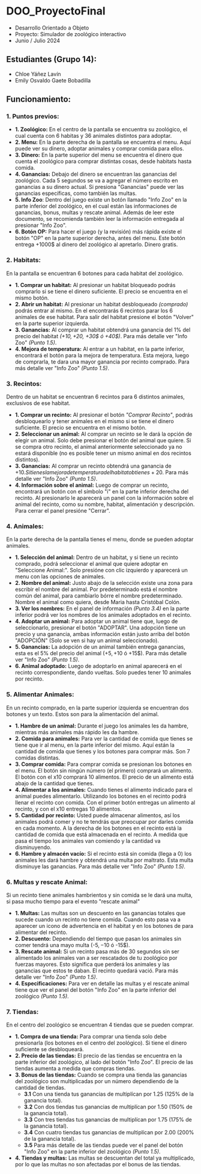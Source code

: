 # DOO_ProyectoFinal
- Desarrollo Orientado a Objeto
- Proyecto: Simulador de zoológico interactivo
- Junio / Julio 2024

## Estudiantes (Grupo 14):
- Chloe Yáñez Lavín
- Emily Osvaldo Gaete Bobadilla

## Funcionamiento:

### 1. Puntos previos:

- **1. Zoológico:** En el centro de la pantalla se encuentra su zoológico, el cual cuenta con 6 habitas y 36 animales distintos para adoptar.
- **2. Menu:** En la parte derecha de la pantalla se encuentra el menu. Aquí puede ver su dinero, adoptar animales y comprar comida para ellos.
- **3. Dinero:** En la parte superior del menu se encuentra el dinero que cuenta el zoológico para comprar distintas cosas, desde habitats hasta comida.
- **4. Ganancias:** Debajo del dinero se encuentran las ganancias del zoológico. Cada 5 segundos se va a agregar el número escrito en ganancias a su dinero actual. Si presiona "Ganancias" puede ver las ganancias específicas, como también las multas.
- **5. Info Zoo**: Dentro del juego existe un botón llamado "Info Zoo" en la parte inferior del zoológico, en el cual están las informaciones de ganancias, bonus, multas y rescate animal.
Además de leer este documento, se recomienda también leer la información entregada al presionar "Info Zoo".
- **6. Botón OP:** Para hacer el juego (y la revisión) más rápida existe el botón "OP" en la parte superior derecha, antes del menu. Este botón entrega +1000$ al dinero del zoológico al apretarlo. Dinero gratis.

### 2. Habitats:

En la pantalla se encuentran 6 botones para cada habitat del zoológico.
- **1. Comprar un habitat:** Al presionar un habitat bloqueado podrás comprarlo si se tiene el dinero suficiente. El precio se encuentra en el mismo botón.
- **2. Abrir un habitat:** Al presionar un habitat desbloqueado *(comprado)* podrás entrar al mismo. En el encontrarás 6 recintos parar los 6 animales de ese habitat. Para salir del habitat presione el botón "Volver" en la parte superior izquierda.
- **3. Ganancias:** Al comprar un habitat obtendrá una ganancia del 1% del precio del habitat *(+$10, +20$, +30$ ó +40$)*. Para más detalle ver "Info Zoo" *(Punto 1.5)*.
- **4. Mejora de temperatura:** Al entrar a un habitat, en la parte inferior, encontrará el botón para la mejora de temperatura. Esta mejora, luego de comprarla, te dara una mayor ganancia por recinto comprado.  Para más detalle ver "Info Zoo" *(Punto 1.5)*.

### 3. Recintos:

Dentro de un habitat se encuentran 6 recintos para 6 distintos animales, exclusivos de ese habitat.
- **1. Comprar un recinto:** Al presionar el botón *"Comprar Recinto"*, podrás desbloquearlo y tener animales en el mismo si se tiene el dinero suficiente. El precio se encuentra en el mismo botón.
- **2. Seleccionar un animal:** Al comprar un recinto se le dará la opción de elegir un animal. Solo debe presionar el botón del animal que quiere. 
Si se compra otro recinto, el animal anteriormente seleccionado ya no estará disponible (no es posible tener un mismo animal en dos recintos distintos).
- **3. Ganancias:** Al comprar un recinto obtendrá una ganancia de +10$. Si tienes la mejora de temperatura del habitat obtienes +20$. Para más detalle ver "Info Zoo" *(Punto 1.5)*.
- **4. Información sobre el animal:** Luego de comprar un recinto, encontrará un botón con el símbolo "i" en la parte inferior derecha del recinto.
Al presionarlo le aparecerá un panel con la información sobre el animal del recinto, como su nombre, habitat, alimentación y descripción. Para cerrar el panel presióne "Cerrar".

### 4. Animales:

En la parte derecha de la pantalla tienes el menu, donde se pueden adoptar animales.
- **1. Selección del animal:** Dentro de un habitat, y si tiene un recinto comprado, podrá seleccionar el animal que quiere adoptar en "Seleccione Animal:". Solo presióne con clic izquierdo y aparecerá un menu con las opciones de animales.
- **2. Nombre del animal:** Justo abajo de la selección existe una zona para escribir el nombre del animal. Por predeterminado está el nombre común del animal, para cambiarlo bórre el nombre predeterminado. Nombre el animal como quiera, desde Maria hasta Cristóbal Colón.
- **3. Ver los nombres:** En el panel de información *(Punto 3.4)* en la parte inferior podrá ver los nombres de los animales adoptados en el recinto.
- **4. Adoptar un animal:** Para adoptar un animal tiene que, luego de seleccionarlo, presionar el botón "ADOPTAR". Una adopción tiene un precio y una ganancia, ambas información están justo arriba del botón "ADOPCIÓN" (Solo se ven si hay un animal seleccionado).
- **5. Ganancias:** La adopción de un animal también entrega ganancias, esta es el 5% del precio del animal (+5$, +10$ ó +15$). Para más detalle ver "Info Zoo" *(Punto 1.5)*.
- **6. Animal adoptado:** Luego de adoptarlo en animal aparecerá en el recinto correspondiente, dando vueltas. Solo puedes tener 10 animales por recinto.

### 5. Alimentar Animales:

En un recinto comprado, en la parte superior izquierda se encuentran dos botones y un texto. Estos son para la alimentación del animal.
- **1. Hambre de un animal:** Durante el juego los animales les da hambre, mientras más animales más rápido les da hambre.
- **2. Comida para animales:** Para ver la cantidad de comida que tienes se tiene que ir al menu, en la parte inferior del mismo. Aquí están la cantidad de comida que tienes y los botones para comprar más. Son 7 comidas distintas.
- **3. Comprar comida:** Para comprar comida se presionan los botones en el menu. El botón sin ningún número (el primero) comprará un alimento. El botón con el x10 comprará 10 alimentos. El precio de un alimento está abajo de la cantidad que tienes.
- **4. Alimentar a los animales:** Cuando tienes el alimento indicado para el animal puedes alimentarlo. Utilizando los botones en el recinto podrá llenar el recinto con comida. Con el primer botón entregas un alimento al recinto, y con el x10 entregas 10 alimentos.
- **5. Cantidad por recinto:** Usted puede almacenar alimentos, así los animales podrá comer y no te tendrás que preocupar por darles comida en cada momento. A la derecha de los botones en el recinto está la cantidad de comida que está almacenada en el recinto. 
A medida que pasa el tiempo los animales van comiendo y la cantidad va disminuyendo.
- **6. Hambre y almacén vacío:** Si el recinto está sin comida (llega a 0) los animales les dará hambre y obtendrá una multa por maltrato. Esta multa disminuye las ganancias. Para más detalle ver "Info Zoo" *(Punto 1.5)*.

### 6. Multas y rescate Animal:

Si un recinto tiene animales hambrientos y sin comida se le dará una multa, si pasa mucho tiempo para el evento "rescate animal"
- **1. Multas:** Las multas son un descuento en las ganancias totales que sucede cuando un recinto no tiene comida. Cuando esto pasa va a aparecer un icono de advertencia en el habitat y en los botones de para alimentar del recinto.
- **2. Descuento:** Dependiendo del tiempo que pasan los animales sin comer tendrá una mayo multa (-5$, -10$ ó -15$).
- **3. Rescate animal:** Si un recinto pasa más de 30 segundos sin ser alimentado los animales van a ser rescatados de tu zoológico por fuerzas mayores. Esto significa que perderá los animales y las ganancias que estos te daban. El recinto quedará vació. Para más detalle ver "Info Zoo" *(Punto 1.5)*.
- **4. Especificaciones:** Para ver en detalle las multas y el rescate animal tiene que ver el panel del botón "Info Zoo" en la parte inferior del zoológico *(Punto 1.5)*.

### 7. Tiendas:

En el centro del zoológico se encuentran 4 tiendas que se pueden comprar.
- **1. Compra de una tienda:** Para comprar una tienda solo debe presionarla (los botones en el centro del zoológico). Si tiene el dinero suficiente se desbloqueará.
- **2. Precio de las tiendas:** El precio de las tiendas se encuentra en la parte inferior del zoológico, al lado del botón "Info Zoo". El precio de las tiendas aumenta a medida que compras tiendas.
- **3. Bonus de las tiendas:** Cuando se compra una tienda las ganancias del zoológico son multiplicadas por un número dependiendo de la cantidad de tiendas.
  - **3.1** Con una tienda tus ganancias de multiplícan por 1.25 (125% de la ganancia total).
  - **3.2** Con dos tiendas tus ganancias de multiplícan por 1.50 (150% de la ganancia total).
  - **3.3** Con tres tiendas tus ganancias de multiplícan por 1.75 (175% de la ganancia total).
  - **3.4** Con cuatro tiendas tus ganancias de multiplícan por 2.00 (200% de la ganancia total).
  - **3.5** Para más detalle de las tiendas puede ver el panel del botón "Info Zoo" en la parte inferior del zoológico *(Punto 1.5)*.
- **4. Tiendas y multas:** Las multas se descuentan del total ya multiplicado, por lo que las multas no son afectadas por el bonus de las tiendas.
